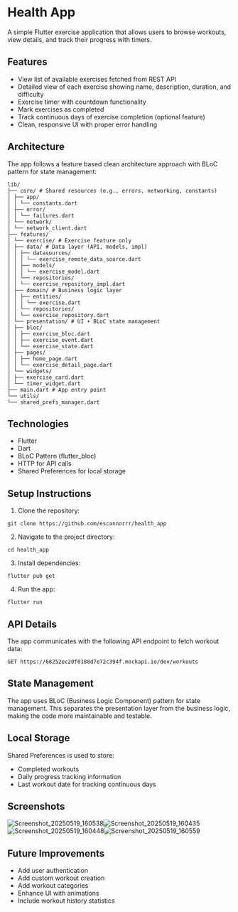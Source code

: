 # Health App

A simple Flutter exercise application that allows users to browse workouts, view details, and track their progress with timers.

## Features

* View list of available exercises fetched from REST API
* Detailed view of each exercise showing name, description, duration, and difficulty
* Exercise timer with countdown functionality
* Mark exercises as completed
* Track continuous days of exercise completion (optional feature)
* Clean, responsive UI with proper error handling

## Architecture

The app follows a feature based clean architecture approach with BLoC pattern for state management:

```
lib/
├── core/ # Shared resources (e.g., errors, networking, constants)
│ ├── app/
│ │ └── constants.dart
│ ├── error/
│ │ └── failures.dart
│ └── network/
│ └── network_client.dart
├── features/
│ └── exercise/ # Exercise feature only
│ ├── data/ # Data layer (API, models, impl)
│ │ ├── datasources/
│ │ │ └── exercise_remote_data_source.dart
│ │ ├── models/
│ │ │ └── exercise_model.dart
│ │ └── repositories/
│ │ └── exercise_repository_impl.dart
│ ├── domain/ # Business logic layer
│ │ ├── entities/
│ │ │ └── exercise.dart
│ │ └── repositories/
│ │ └── exercise_repository.dart
│ └── presentation/ # UI + BLoC state management
│ ├── bloc/
│ │ ├── exercise_bloc.dart
│ │ ├── exercise_event.dart
│ │ └── exercise_state.dart
│ ├── pages/
│ │ ├── home_page.dart
│ │ └── exercise_detail_page.dart
│ └── widgets/
│ ├── exercise_card.dart
│ └── timer_widget.dart
├── main.dart # App entry point
└── utils/
└── shared_prefs_manager.dart
```

## Technologies

* Flutter
* Dart
* BLoC Pattern (flutter_bloc)
* HTTP for API calls
* Shared Preferences for local storage

## Setup Instructions

1. Clone the repository:

```
git clone https://github.com/escannorrr/health_app
```

2. Navigate to the project directory:

```
cd health_app
```

3. Install dependencies:

```
flutter pub get
```

4. Run the app:

```
flutter run
```

## API Details

The app communicates with the following API endpoint to fetch workout data:

```
GET https://68252ec20f0188d7e72c394f.mockapi.io/dev/workouts
```

## State Management

The app uses BLoC (Business Logic Component) pattern for state management. This separates the presentation layer from the business logic, making the code more maintainable and testable.

## Local Storage

Shared Preferences is used to store:
* Completed workouts
* Daily progress tracking information
* Last workout date for tracking continuous days

## Screenshots
![Screenshot_20250519_160538](https://github.com/user-attachments/assets/6e1cc3d1-8f0b-40e1-bd37-7a3023689e48)![Screenshot_20250519_160435](https://github.com/user-attachments/assets/8996c1d0-9391-4914-9a6c-9fdb52c77077)
![Screenshot_20250519_160448](https://github.com/user-attachments/assets/92d8d8ba-15e2-4a4d-be40-4b591e0c55cc)![Screenshot_20250519_160559](https://github.com/user-attachments/assets/77117ce3-ca51-4b38-b653-48d57c40a992)

## Future Improvements

* Add user authentication
* Add custom workout creation
* Add workout categories
* Enhance UI with animations
* Include workout history statistics

